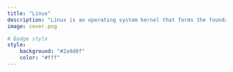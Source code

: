 ```yaml
---
title: "Linux"
description: "Linux is an operating system kernel that forms the foundation for a large number of modern UNIX-like operating systems, such as Ubuntu or Red Hat Enterprise Linux. The articles in this category mainly address these Linux-based operating systems and associated tools."
image: cover.png

# Badge style
style:
    background: "#2a9d8f"
    color: "#fff"
---
```

